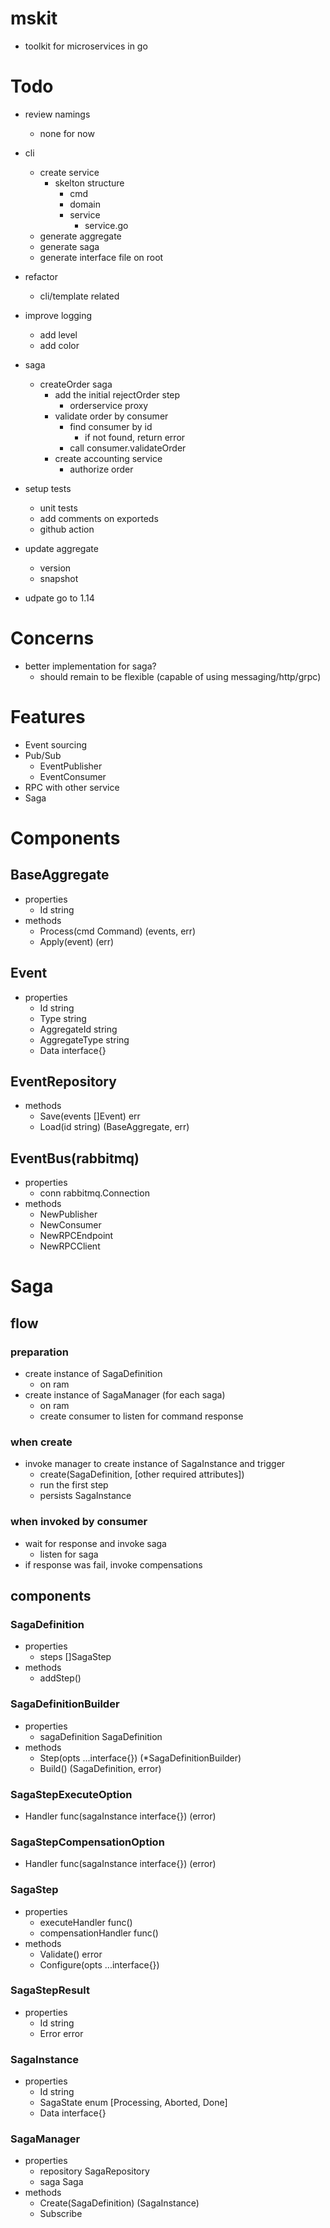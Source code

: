 # mskit
- toolkit for microservices in go

# Todo
- review namings
  - none for now

- cli
  - create service
    - skelton structure
      - cmd
      - domain
      - service
        - service.go
  - generate aggregate
  - generate saga
  - generate interface file on root

- refactor
  - cli/template related

- improve logging
  - add level
  - add color

- saga
  - createOrder saga
    - add the initial rejectOrder step
      - orderservice proxy
    - validate order by consumer
      - find consumer by id
        - if not found, return error
      - call consumer.validateOrder
    - create accounting service
      - authorize order

- setup tests
  - unit tests
  - add comments on exporteds
  - github action

- update aggregate
  - version
  - snapshot

- udpate go to 1.14

# Concerns
- better implementation for saga?
  - should remain to be flexible (capable of using messaging/http/grpc)

# Features
- Event sourcing
- Pub/Sub
  - EventPublisher
  - EventConsumer
- RPC with other service
- Saga

# Components
## BaseAggregate
- properties
  - Id string
- methods
  - Process(cmd Command) (events, err)
  - Apply(event) (err)

## Event
- properties
  - Id string
  - Type string
  - AggregateId string
  - AggregateType string
  - Data interface{}

## EventRepository
- methods
  - Save(events []Event) err
  - Load(id string) (BaseAggregate, err)

## EventBus(rabbitmq)
- properties
  - conn rabbitmq.Connection
- methods
  - NewPublisher
  - NewConsumer
  - NewRPCEndpoint
  - NewRPCClient

# Saga
## flow
### preparation
- create instance of SagaDefinition
  - on ram
- create instance of SagaManager (for each saga)
  - on ram
  - create consumer to listen for command response
### when create
- invoke manager to create instance of SagaInstance and trigger
  - create(SagaDefinition, [other required attributes])
  - run the first step
  - persists SagaInstance
### when invoked by consumer
- wait for response and invoke saga
  - listen for saga
- if response was fail, invoke compensations

## components
### SagaDefinition
- properties
  - steps []SagaStep
- methods
  - addStep()
### SagaDefinitionBuilder
- properties
  - sagaDefinition SagaDefinition
- methods
  - Step(opts ...interface{}) (\*SagaDefinitionBuilder)
  - Build() (SagaDefinition, error)

### SagaStepExecuteOption
- Handler func(sagaInstance interface{}) (error)
### SagaStepCompensationOption
- Handler func(sagaInstance interface{}) (error)
### SagaStep
- properties
  - executeHandler func()
  - compensationHandler func()
- methods
  - Validate() error
  - Configure(opts ...interface{})
### SagaStepResult
- properties
  - Id string
  - Error error

### SagaInstance
- properties
  - Id string
  - SagaState enum [Processing, Aborted, Done]
  - Data interface{}

### SagaManager
- properties
  - repository SagaRepository
  - saga Saga
- methods
  - Create(SagaDefinition) (SagaInstance)
  - Subscribe
